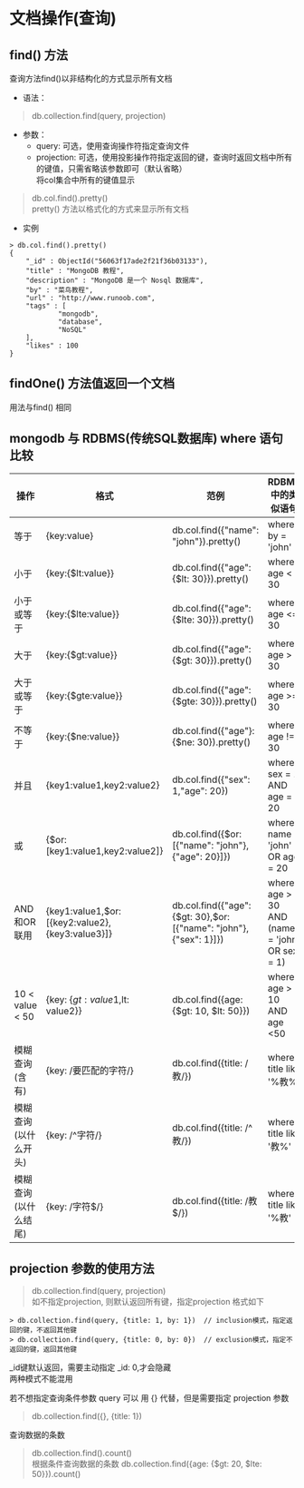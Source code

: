 # 文档操作(查询)  

## find() 方法
查询方法find()以非结构化的方式显示所有文档    
- 语法：   
> db.collection.find(query, projection)     
- 参数：
  + query: 可选，使用查询操作符指定查询文件  
  + projection: 可选，使用投影操作符指定返回的键，查询时返回文档中所有的键值，只需省略该参数即可（默认省略）  
将col集合中所有的键值显示     
> db.col.find().pretty()    
pretty() 方法以格式化的方式来显示所有文档     
- 实例
```
> db.col.find().pretty()
{
    "_id" : ObjectId("56063f17ade2f21f36b03133"),
    "title" : "MongoDB 教程",
    "description" : "MongoDB 是一个 Nosql 数据库",
    "by" : "菜鸟教程",
    "url" : "http://www.runoob.com",
    "tags" : [
            "mongodb",
            "database",
            "NoSQL"
    ],
    "likes" : 100
}
```

## findOne() 方法值返回一个文档  
用法与find() 相同    

## mongodb 与 RDBMS(传统SQL数据库) where 语句比较  

| 操作| 格式 | 范例 | RDBMS中的类似语句 |
|-----|-----|-------|-----------------|
|等于| {key:value}| db.col.find({"name": "john"}).pretty()| where by = 'john'|       
|小于|{key:{$lt:value}}|db.col.find({"age": {$lt: 30}}).pretty()| where age < 30 |   
|小于或等于|{key:{$lte:value}}|db.col.find({"age": {$lte: 30}}).pretty()|where age <= 30|        
|大于|{key:{$gt:value}}|db.col.find({"age": {$gt: 30}}).pretty()| where age > 30 |     
|大于或等于|{key:{$gte:value}}|db.col.find({"age": {$gte: 30}}).pretty()| where age >= 30|  
|不等于|{key:{$ne:value}}|db.col.find({"age"}: {$ne: 30}).pretty()| where age != 30|  
|并且|{key1:value1,key2:value2}|db.col.find({"sex": 1,"age": 20})| where sex = 1 AND age = 20| 
|或|{$or: [key1:value1,key2:value2]}|db.col.find({$or: [{"name": "john"},{"age": 20}]})| where name = 'john' OR age = 20 |       
|AND和OR联用|{key1:value1,$or:[{key2:value2},{key3:value3}]}|db.col.find({"age": {$gt: 30},$or:[{"name": "john"},{"sex": 1}]})| where age > 30 AND (name = 'john' OR sex = 1)|  
|10 < value < 50|{key: {$gt: value1,$lt: value2}}|db.col.find({age: {$gt: 10, $lt: 50}})| where age > 10 AND age <50 |        
|模糊查询(含有)|{key: /要匹配的字符/}|db.col.find({title: /教/})| where title like '%教%'|    
|模糊查询(以什么开头)|{key: /^字符/}|db.col.find({title: /^教/})| where title like '教%'|   
|模糊查询(以什么结尾)|{key: /字符$/}|db.col.find({title: /教$/})| where title like '%教'|    

## projection 参数的使用方法 
> db.collection.find(query, projection)     
如不指定projection, 则默认返回所有键，指定projection 格式如下
```
> db.collection.find(query, {title: 1, by: 1})  // inclusion模式，指定返回的键，不返回其他键  
> db.collection.find(query, {title: 0, by: 0})  // exclusion模式，指定不返回的键，返回其他键 
```
_id键默认返回，需要主动指定 _id: 0,才会隐藏   
两种模式不能混用    

若不想指定查询条件参数 query 可以 用 {} 代替，但是需要指定 projection 参数 
> db.collection.find({}, {title: 1})    

查询数据的条数
> db.collection.find().count()  
根据条件查询数据的条数
> db.collection.find({age: {$gt: 20, $lte: 50}}).count()
